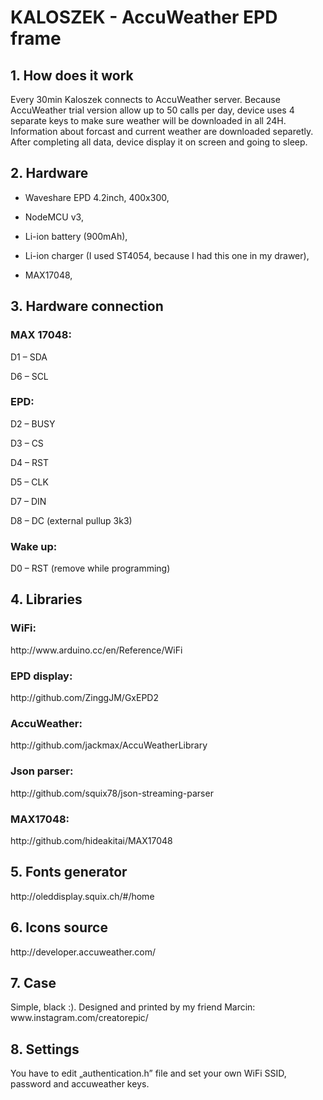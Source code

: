 <H1>KALOSZEK - AccuWeather EPD frame</H1> 

<H2>1.	How does it work</H2>
Every 30min Kaloszek connects to AccuWeather server. Because AccuWeather trial version allow up to 50 calls per day, device uses 4 separate keys to make sure weather will be downloaded in all 24H. Information about forcast and current weather are downloaded separetly. After completing all data, device display it on screen and going to sleep.

<H2>2.	Hardware </H2>


- Waveshare EPD  4.2inch, 400x300,


- NodeMCU v3,


- Li-ion battery (900mAh),


- Li-ion charger (I used ST4054, because I had this one in my drawer),


- MAX17048,



<H2>3.	Hardware connection </H2>

<H3>MAX 17048:</H3>

D1 – SDA

D6 – SCL

<H3>EPD:</H3>

D2 – BUSY

D3 – CS

D4 – RST

D5 – CLK

D7 – DIN

D8 – DC (external pullup 3k3)

<H3>Wake up:</H3>

D0 – RST (remove while programming)

 
 
<H2>4.	Libraries</H2>
<H3>  WiFi:</H3>
http://www.arduino.cc/en/Reference/WiFi
<H3>  EPD display:</H3>
http://github.com/ZinggJM/GxEPD2
<H3>  AccuWeather:</H3>
http://github.com/jackmax/AccuWeatherLibrary
<H3>  Json parser:</H3>
http://github.com/squix78/json-streaming-parser
<H3>  MAX17048:</H3>
http://github.com/hideakitai/MAX17048

 
 
<H2>5.	Fonts generator</H2>
http://oleddisplay.squix.ch/#/home

 
 
<H2>6.	Icons source</H2>
http://developer.accuweather.com/

 
 
<H2>7.	Case</H2>
Simple, black :). Designed and printed by my friend Marcin:
www.instagram.com/creatorepic/

 
 
<H2>8.	Settings</H2>

You have to edit „authentication.h” file and set your own WiFi SSID, password and accuweather keys. 


